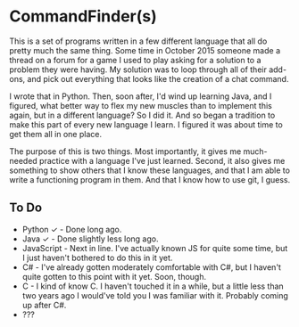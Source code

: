 # CommandFinder(s)

This is a set of programs written in a few different language that all do pretty
much the same thing. Some time in October 2015 someone made a thread on a forum
for a game I used to play asking for a solution to a problem they were having.
My solution was to loop through all of their add-ons, and pick out everything
that looks like the creation of a chat command.

I wrote that in Python. Then, soon after, I'd wind up learning Java, and I
figured, what better way to flex my new muscles than to implement this again,
but in a different language? So I did it. And so began a tradition to make this
part of every new language I learn. I figured it was about time to get them all
in one place.

The purpose of this is two things. Most importantly, it gives me much-needed
practice with a language I've just learned. Second, it also gives me something
to show others that I know these languages, and that I am able to write a
functioning program in them. And that I know how to use git, I guess.


## To Do

 - Python ✓ - Done long ago.
 - Java ✓ - Done slightly less long ago.
 - JavaScript - Next in line. I've actually known JS for quite some time, but I
   just haven't bothered to do this in it yet.
 - C# - I've already gotten moderately comfortable with C#, but I haven't quite
   gotten to this point with it yet. Soon, though.
 - C - I kind of know C. I haven't touched it in a while, but a little less than
   two years ago I would've told you I was familiar with it. Probably coming up
   after C#.
 - ???
